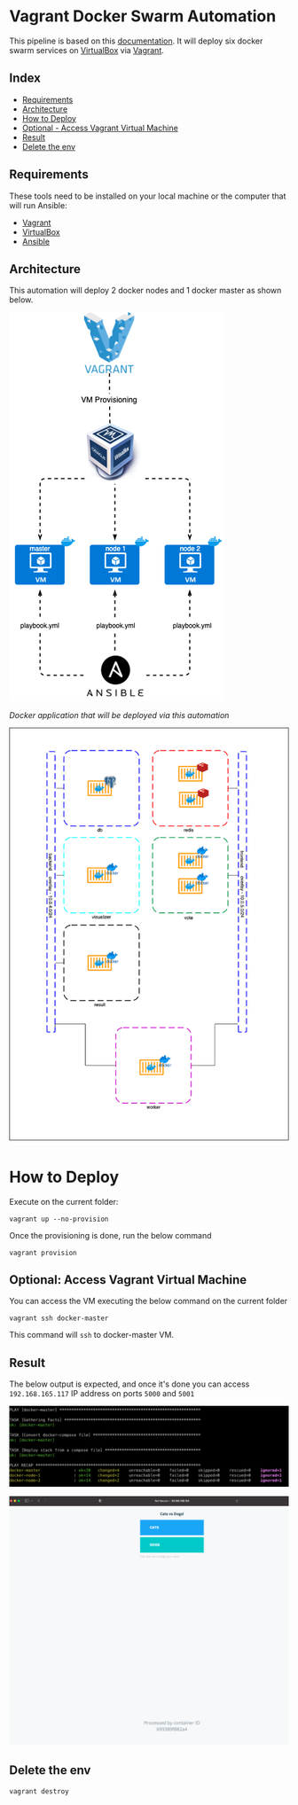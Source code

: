 # Vagrant Docker Swarm Automation

This pipeline is based on this [documentation](https://medium.com/@lessandro.ugulino/docker-swarm-part-5-d7ccccb98ff8). It will deploy six docker swarm services on [VirtualBox](https://www.virtualbox.org/) via [Vagrant](https://www.vagrantup.com/).

## Index

- [Requirements](#requirements)
- [Architecture](#architecture)
- [How to Deploy](#how-to-deploy)
- [Optional - Access Vagrant Virtual Machine](#optional-access-vagrant-virtual-machine)
- [Result](#result)
- [Delete the env](#delete-the-env)

## Requirements

These tools need to be installed on your local machine or the computer that will run Ansible:

- <a href="https://www.vagrantup.com/downloads">Vagrant</a>
- <a href="https://www.virtualbox.org/wiki/Mac%20OS%20X%20build%20instructions">VirtualBox</a>
- <a href="https://docs.ansible.com/ansible/latest/installation_guide/intro_installation.html#installing-ansible-on-macos">Ansible</a>

## Architecture

This automation will deploy 2 docker nodes and 1 docker master as shown below.

![diagram](img/diagram.png)

_Docker application that will be deployed via this automation_

![Arch](img/docker-swarm.png)

# How to Deploy

Execute on the current folder:

```
vagrant up --no-provision
```

Once the provisioning is done, run the below command

```
vagrant provision
```

## Optional: Access Vagrant Virtual Machine

You can access the VM executing the below command on the current folder

```
vagrant ssh docker-master
```

This command will `ssh` to docker-master VM.

## Result

The below output is expected, and once it's done you can access `192.168.165.117` IP address on ports `5000` and `5001`

![ansible](img/ansible.png)

![broswer](img/broswer.png)

## Delete the env

```
vagrant destroy
```
